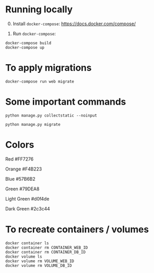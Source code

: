 # Running locally

0) Install `docker-compose`: https://docs.docker.com/compose/

1) Run `docker-compose`:

```
docker-compose build
docker-compose up
```

# To apply migrations

```
docker-compose run web migrate
```

# Some important commands

```
python manage.py collectstatic --noinput
```

```
python manage.py migrate
```

# Colors

Red
#FF7276

Orange
#F4B223

Blue
#57B6B2

Green
#79DEA8

Light Green
#d0f4de

Dark Green
#2c3c44


# To recreate containers / volumes

```
docker container ls
docker container rm CONTAINER_WEB_ID
docker container rm CONTAINER_DB_ID
docker volume ls
docker volume rm VOLUME_WEB_ID
docker volume rm VOLUME_DB_ID
```